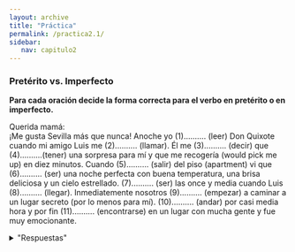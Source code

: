 ```yaml
---
layout: archive
title: "Práctica"
permalink: /practica2.1/
sidebar:
   nav: capitulo2
---
```

### Pretérito vs. Imperfecto

**Para cada oración decide la forma correcta para el verbo en pretérito o en imperfecto.**

Querida mamá:  
¡Me gusta Sevilla más que nunca! Anoche yo (1).......... (leer) Don Quixote cuando mi amigo Luis me (2).......... (llamar). Él me (3).......... (decir) que (4)..........(tener) una sorpresa para mí y que me recogería (would pick me up) en diez minutos. Cuando (5).......... (salir) del piso (apartment) vi que (6).......... (ser) una noche perfecta con buena temperatura, una brisa deliciosa y un cielo estrellado. (7).......... (ser) las once y media cuando Luis (8).......... (llegar). Inmediatemente nosotros (9).......... (empezar) a caminar a un lugar secreto (por lo menos para mí). (10).......... (andar) por casi media hora y por fin (11).......... (encontrarse) en un lugar con mucha gente y fue muy emocionante.


<details>
  <summary>"Respuestas"</summary>
  
    1. leía
    2. llamó  
    3. dijo  
    4. tenía  
    5. salí  
    6. era  
    7. Eran  
    8. llegó  
    9. empezamos  
    10. anduvimos  
    11. nos encontramos   
</details>

